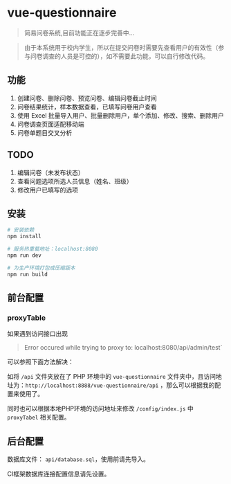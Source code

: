 # vue-questionnaire

> 简易问卷系统,目前功能正在逐步完善中...

> 由于本系统用于校内学生，所以在提交问卷时需要先查看用户的有效性（参与问卷调查的人员是可控的），如不需要此功能，可以自行修改代码。

## 功能
1. 创建问卷、删除问卷、预览问卷、编辑问卷截止时间
2. 问卷结果统计，样本数据查看，已填写问卷用户查看
3. 使用 Excel 批量导入用户、批量删除用户，单个添加、修改、搜索、删除用户
4. 问卷调查页面适配移动端
5. 问卷单题目交叉分析

## TODO
1. 编辑问卷（未发布状态）
2. 查看问题选项所选人员信息（姓名、班级）
3. 修改用户已填写的选项

## 安装

``` bash
# 安装依赖
npm install

# 服务热重载地址：localhost:8080
npm run dev

# 为生产环境打包成压缩版本
npm run build

```

## 前台配置
### proxyTable

如果遇到访问接口出现

> Error occured while trying to proxy to: localhost:8080/api/admin/test`

可以参照下面方法解决：

如将 `/api` 文件夹放在了 PHP 环境中的 `vue-questionnaire` 文件夹中，且访问地址为：`http://localhost:8888/vue-questionnaire/api` ，那么可以根据我的配置来使用了。

同时也可以根据本地PHP环境的访问地址来修改 `/config/index.js` 中 `proxyTabel` 相关配置。

## 后台配置
数据库文件： `api/database.sql`，使用前请先导入。

CI框架数据库连接配置信息请先设置。